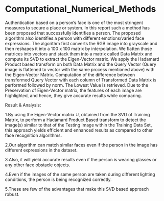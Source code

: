 # Computational_Numerical_Methods
Authentication based on a person’s face is one of the most stringent measures to secure a place or system. In this report such a method has been proposed that successfully identifies a person. The proposed algorithm also identifies a person with different emotions/varied face expressions. The algorithm first converts the RGB image into grayscale and then reshapes it into a 100 x 100 matrix by interpolation.  We flatten those matrices into vectors and stack them into a matrix called Data Matrix and compute its SVD to extract the Eigen-Vector matrix. 
We apply the Hadamard Product based transform on both Data Matrix and the Query Vector (Query image is flattened to vector with the same process mentioned above) with the Eigen-Vector Matrix. Computation of the difference between transformed Query Vector with each column of Transformed Data Matrix is performed followed by  norm. The Lowest Value is retrieved.
Due to the Preservation of Eigen-Vector matrix, the features of each image are highlighted, and hence, they give accurate results while comparing.

Result & Analysis:

1.By using the Eigen-Vector matrix U, obtained from the SVD of Training Matrix, to perform a Hadamard Product Based transform to detect the image(s) similar to that of the Testing Image within the Training Data Set, this approach yields efficient and enhanced results as compared to other face recognition algorithms.

2.Our algorithm can match similar faces even if the person in the image has different expressions in the dataset.

3.Also, it will yield accurate results even if the person is wearing glasses or any other face obstacle objects.

4.Even if the images of the same person are taken during different lighting conditions, the person is being recognized correctly.

5.These are few of the advantages that make this SVD based approach robust.
